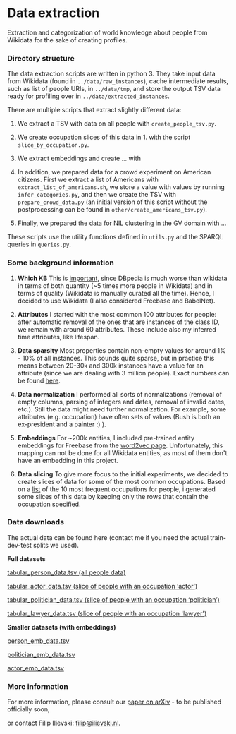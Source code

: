 # Data extraction
Extraction and categorization of world knowledge about people from Wikidata for the sake of creating profiles.

### Directory structure

The data extraction scripts are written in python 3. They take input data from Wikidata (found in `../data/raw_instances`), cache intermediate results, such as list of people URIs, in `../data/tmp`, and store the output TSV data ready for profiling over in `../data/extracted_instances`.

There are multiple scripts that extract slightly different data:

1. We extract a TSV with data on all people with `create_people_tsv.py`.

2. We create occupation slices of this data in 1. with the script `slice_by_occupation.py`.

3. We extract embeddings and create ... with

4. In addition, we prepared data for a crowd experiment on American citizens. First we extract a list of Americans with `extract_list_of_americans.sh`, we store a value with values by running `infer_categories.py`, and then we create the TSV with `prepare_crowd_data.py` (an initial version of this script without the postprocessing can be found in `other/create_americans_tsv.py`). 

5. Finally, we prepared the data for NIL clustering in the GV domain with ...

These scripts use the utility functions defined in `utils.py` and the SPARQL queries in `queries.py`.

### Some background information

1. **Which KB** This is [important](http://www.semantic-web-journal.net/system/files/swj1141.pdf), since DBpedia is much worse than wikidata in terms of both quantity (~5 times more people in Wikidata) and in terms of quality (Wikidata is manually curated all the time). Hence, I decided to use Wikidata (I also considered Freebase and BabelNet).

2. **Attributes** I started with the most common 100 attributes for people: after automatic removal of the ones that are instances of the class ID, we remain with around 60 attributes. These include also my inferred time attributes, like lifespan.

3. **Data sparsity** Most properties contain non-empty values for around 1% - 10% of all instances. This sounds quite sparse, but in practice this means between 20-30k and 300k instances have a value for an attribute (since we are dealing with 3 million people). Exact numbers can be found [here](https://docs.google.com/document/d/1qiKPNqBda1h17VoCVpS3pgGkMlDymKMjn3fyGdKZnSU/edit#).

4. **Data normalization** I performed all sorts of normalizations (removal of empty columns, parsing of integers and dates, removal of invalid dates, etc.). Still the data might need further normalization. For example, some attributes (e.g. occupation) have often sets of values (Bush is both an ex-president and a painter :) ).

5. **Embeddings** For ~200k entities, I included pre-trained entity embeddings for Freebase from the [word2vec page](https://code.google.com/archive/p/word2vec/). Unfortunately, this mapping can not be done for all Wikidata entities, as most of them don't have an embedding in this project.

6. **Data slicing** To give more focus to the initial experiments, we decided to create slices of data for some of the most common occupations. Based on a [list](https://docs.google.com/document/d/1qiKPNqBda1h17VoCVpS3pgGkMlDymKMjn3fyGdKZnSU/edit#) of the 10 most frequent occupations for people, i generated some slices of this data by keeping only the rows that contain the occupation specified.

### Data downloads

The actual data can be found here (contact me if you need the actual train-dev-test splits we used).

**Full datasets**

[tabular_person_data.tsv (all people data)](http://cm.fii800.lod.labs.vu.nl/tabular_person_data.tsv)

[tabular_actor_data.tsv (slice of people with an occupation ‘actor’)](http://cm.fii800.lod.labs.vu.nl/tabular_actor_data.tsv)

[tabular_politician_data.tsv (slice of people with an occupation ‘politician’)](http://cm.fii800.lod.labs.vu.nl/tabular_politician_data.tsv)

[tabular_lawyer_data.tsv (slice of people with an occupation 'lawyer')](http://cm.fii800.lod.labs.vu.nl/tabular_lawyer_data.tsv)

**Smaller datasets (with embeddings)**

[person_emb_data.tsv](http://cm.fii800.lod.labs.vu.nl/person_emb_data.tsv)

[politician_emb_data.tsv](http://cm.fii800.lod.labs.vu.nl/politician_emb_data.tsv)

[actor_emb_data.tsv](http://cm.fii800.lod.labs.vu.nl/actor_emb_data.tsv)

### More information

For more information, please consult our [paper on arXiv](https://arxiv.org/abs/1810.00782) - to be published officially soon, 

or contact Filip Ilievski: filip@ilievski.nl.
